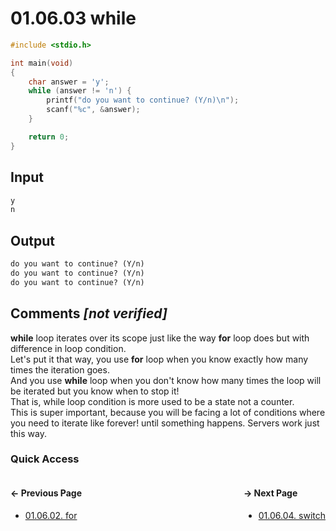 # 01.06.03 while

```c
#include <stdio.h>

int main(void)
{
    char answer = 'y';
    while (answer != 'n') {
        printf("do you want to continue? (Y/n)\n");
        scanf("%c", &answer);
    }

    return 0;
}

```

## Input

```txt
y
n

```

## Output

```txt
do you want to continue? (Y/n)
do you want to continue? (Y/n)
do you want to continue? (Y/n)
```

## Comments *[not verified]*

**while** loop iterates over its scope just like the way **for** loop does but with difference in loop condition.  
Let's put it that way, you use **for** loop when you know exactly how many times the iteration goes.  
And you use **while** loop when you don't know how many times the loop will be iterated but you know when to stop it!  
That is, while loop condition is more used to be a state not a counter.  
This is super important, because you will be facing a lot of conditions where you need to iterate like forever! until something happens.
Servers work just this way.

### Quick Access

<div class="quick_access">
<div class="previous_page" style="float:left">

#### &#8592; Previous Page

* [01.06.02. for](./../../01.the_basics/06.control_statements/02.for.md)

</div>
<div class="next_page" style="float:right">

#### &#8594; Next Page

* [01.06.04. switch](./../../01.the_basics/06.control_statements/04.switch.md)

</div>
</div>
